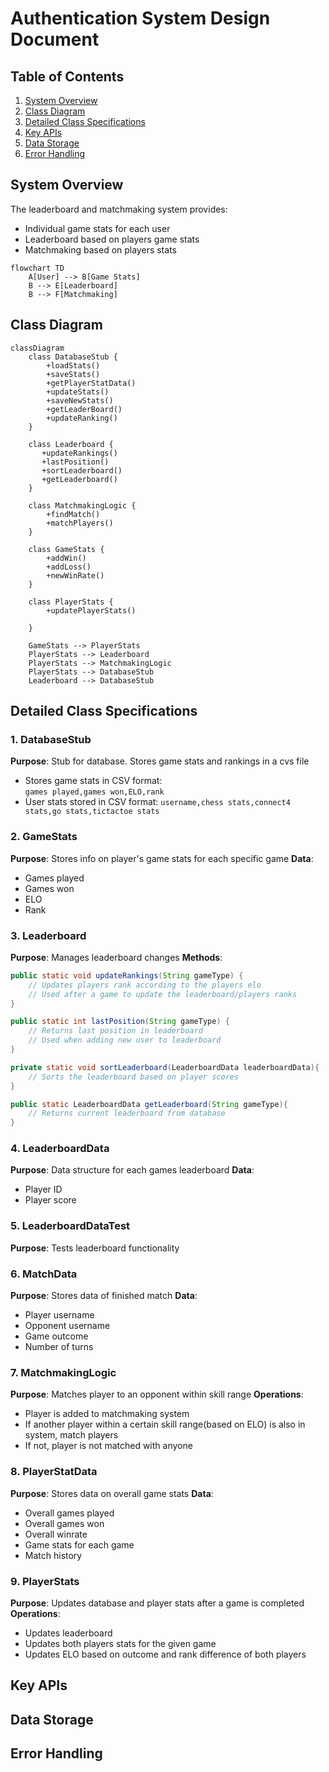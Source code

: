# Authentication System Design Document

## Table of Contents
1. [System Overview](#system-overview)
2. [Class Diagram](#class-diagram)
3. [Detailed Class Specifications](#detailed-class-specifications)
4. [Key APIs](#key-apis)
5. [Data Storage](#data-storage)
6. [Error Handling](#error-handling)

## System Overview
The leaderboard and matchmaking system provides:
- Individual game stats for each user
- Leaderboard based on players game stats
- Matchmaking based on players stats

```mermaid
flowchart TD
    A[User] --> B[Game Stats]
    B --> E[Leaderboard]
    B --> F[Matchmaking]
```

## Class Diagram
```mermaid
classDiagram
    class DatabaseStub {
        +loadStats()
        +saveStats()
        +getPlayerStatData()
        +updateStats()
        +saveNewStats()
        +getLeaderBoard()
        +updateRanking()
    }
    
    class Leaderboard {
       +updateRankings()
       +lastPosition()
       +sortLeaderboard()
       +getLeaderboard()
    }
    
    class MatchmakingLogic {
        +findMatch()
        +matchPlayers()
    }
    
    class GameStats {
        +addWin()
        +addLoss()
        +newWinRate()
    }
    
    class PlayerStats {
        +updatePlayerStats()

    }
    
    GameStats --> PlayerStats
    PlayerStats --> Leaderboard
    PlayerStats --> MatchmakingLogic
    PlayerStats --> DatabaseStub
    Leaderboard --> DatabaseStub
```

## Detailed Class Specifications

### 1. DatabaseStub
**Purpose**: Stub for database. Stores game stats and rankings in a cvs file
- Stores game stats in CSV format:  
  `games played,games won,ELO,rank`
- User stats stored in CSV format:
  `username,chess stats,connect4 stats,go stats,tictactoe stats`

### 2. GameStats
**Purpose**: Stores info on player's game stats for each specific game
**Data**: 
- Games played
- Games won
- ELO
- Rank

### 3. Leaderboard
**Purpose**: Manages leaderboard changes
**Methods**:
```java
public static void updateRankings(String gameType) {
    // Updates players rank according to the players elo
    // Used after a game to update the leaderboard/players ranks
}

public static int lastPosition(String gameType) {
    // Returns last position in leaderboard
    // Used when adding new user to leaderboard
}

private static void sortLeaderboard(LeaderboardData leaderboardData){
    // Sorts the leaderboard based on player scores 
}

public static LeaderboardData getLeaderboard(String gameType){
    // Returns current leaderboard from database
}
```

### 4. LeaderboardData
**Purpose**: Data structure for each games leaderboard
**Data**: 
- Player ID
- Player score

### 5. LeaderboardDataTest
**Purpose**: Tests leaderboard functionality

### 6. MatchData
**Purpose**: Stores data of finished match
**Data**: 
- Player username
- Opponent username
- Game outcome
- Number of turns

### 7. MatchmakingLogic
**Purpose**: Matches player to an opponent within skill range
**Operations**:
- Player is added to matchmaking system
- If another player within a certain skill range(based on ELO) is also in system, match players
- If not, player is not matched with anyone

### 8. PlayerStatData
**Purpose**: Stores data on overall game stats
**Data**: 
- Overall games played
- Overall games won
- Overall winrate
- Game stats for each game
- Match history

### 9. PlayerStats
**Purpose**: Updates database and player stats after a game is completed
**Operations**:
- Updates leaderboard
- Updates both players stats for the given game
- Updates ELO based on outcome and rank difference of both players


## Key APIs



## Data Storage




## Error Handling



